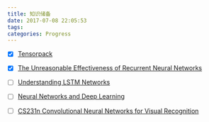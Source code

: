 ```yaml
---
title: 知识储备
date: 2017-07-08 22:05:53
tags:
categories: Progress
---
```


- [x] [Tensorpack](https://github.com/ppwwyyxx/tensorpack)

- [x] [The Unreasonable Effectiveness of Recurrent Neural Networks](http://karpathy.github.io/2015/05/21/rnn-effectiveness/)

- [ ] [Understanding LSTM Networks](http://colah.github.io/posts/2015-08-Understanding-LSTMs/)

- [ ] [Neural Networks and Deep Learning](http://neuralnetworksanddeeplearning.com/index.html)

- [ ] [CS231n Convolutional Neural Networks for Visual Recognition](http://cs231n.github.io/)